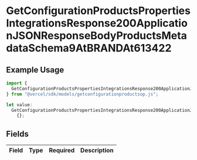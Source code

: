 # GetConfigurationProductsPropertiesIntegrationsResponse200ApplicationJSONResponseBodyProductsMetadataSchema9AtBRANDAt613422

## Example Usage

```typescript
import {
  GetConfigurationProductsPropertiesIntegrationsResponse200ApplicationJSONResponseBodyProductsMetadataSchema9AtBRANDAt613422,
} from "@vercel/sdk/models/getconfigurationproductsop.js";

let value:
  GetConfigurationProductsPropertiesIntegrationsResponse200ApplicationJSONResponseBodyProductsMetadataSchema9AtBRANDAt613422 =
    {};
```

## Fields

| Field       | Type        | Required    | Description |
| ----------- | ----------- | ----------- | ----------- |
